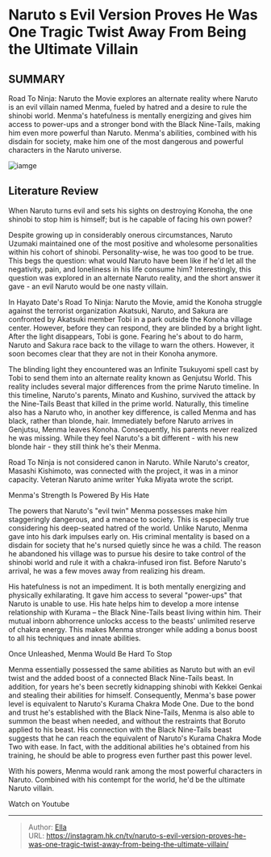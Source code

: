 # Naruto s Evil Version Proves He Was One Tragic Twist Away From Being the Ultimate Villain


## SUMMARY 



  Road To Ninja: Naruto the Movie explores an alternate reality where Naruto is an evil villain named Menma, fueled by hatred and a desire to rule the shinobi world.   Menma&#39;s hatefulness is mentally energizing and gives him access to power-ups and a stronger bond with the Black Nine-Tails, making him even more powerful than Naruto.   Menma&#39;s abilities, combined with his disdain for society, make him one of the most dangerous and powerful characters in the Naruto universe.  

![iamge](https://static1.srcdn.com/wordpress/wp-content/uploads/2023/12/naruto-versus-menma.jpg)

## Literature Review
When Naruto turns evil and sets his sights on destroying Konoha, the one shinobi to stop him is himself; but is he capable of facing his own power?




Despite growing up in considerably onerous circumstances, Naruto Uzumaki maintained one of the most positive and wholesome personalities within his cohort of shinobi. Personality-wise, he was too good to be true. This begs the question: what would Naruto have been like if he&#39;d let all the negativity, pain, and loneliness in his life consume him? Interestingly, this question was explored in an alternate Naruto reality, and the short answer it gave - an evil Naruto would be one nasty villain.




In Hayato Date&#39;s Road To Ninja: Naruto the Movie, amid the Konoha struggle against the terrorist organization Akatsuki, Naruto, and Sakura are confronted by Akatsuki member Tobi in a park outside the Konoha village center. However, before they can respond, they are blinded by a bright light. After the light disappears, Tobi is gone. Fearing he&#39;s about to do harm, Naruto and Sakura race back to the village to warn the others. However, it soon becomes clear that they are not in their Konoha anymore.

          

The blinding light they encountered was an Infinite Tsukuyomi spell cast by Tobi to send them into an alternate reality known as Genjutsu World. This reality includes several major differences from the prime Naruto timeline. In this timeline, Naruto&#39;s parents, Minato and Kushino, survived the attack by the Nine-Tails Beast that killed in the prime world. Naturally, this timeline also has a Naruto who, in another key difference, is called Menma and has black, rather than blonde, hair. Immediately before Naruto arrives in Genjutsu, Menma leaves Konoha. Consequently, his parents never realized he was missing. While they feel Naruto&#39;s a bit different - with his new blonde hair - they still think he&#39;s their Menma.






Road To Ninja is not considered canon in Naruto. While Naruto&#39;s creator, Masashi Kishimoto, was connected with the project, it was in a minor capacity. Veteran Naruto anime writer Yuka Miyata wrote the script.





 Menma&#39;s Strength Is Powered By His Hate 
          

The powers that Naruto&#39;s &#34;evil twin&#34; Menma possesses make him staggeringly dangerous, and a menace to society. This is especially true considering his deep-seated hatred of the world. Unlike Naruto, Menma gave into his dark impulses early on. His criminal mentality is based on a disdain for society that he&#39;s nursed quietly since he was a child. The reason he abandoned his village was to pursue his desire to take control of the shinobi world and rule it with a chakra-infused iron fist. Before Naruto&#39;s arrival, he was a few moves away from realizing his dream.




His hatefulness is not an impediment. It is both mentally energizing and physically exhilarating. It gave him access to several &#34;power-ups&#34; that Naruto is unable to use. His hate helps him to develop a more intense relationship with Kurama – the Black Nine-Tails beast living within him. Their mutual inborn abhorrence unlocks access to the beasts&#39; unlimited reserve of chakra energy. This makes Menma stronger while adding a bonus boost to all his techniques and innate abilities.



 Once Unleashed, Menma Would Be Hard To Stop 
          

Menma essentially possessed the same abilities as Naruto but with an evil twist and the added boost of a connected Black Nine-Tails beast. In addition, for years he&#39;s been secretly kidnapping shinobi with Kekkei Genkai and stealing their abilities for himself. Consequently, Menma&#39;s base power level is equivalent to Naruto&#39;s Kurama Chakra Mode One. Due to the bond and trust he&#39;s established with the Black Nine-Tails, Menma is also able to summon the beast when needed, and without the restraints that Boruto applied to his beast. His connection with the Black Nine-Tails beast suggests that he can reach the equivalent of Naruto&#39;s Kurama Chakra Mode Two with ease. In fact, with the additional abilities he&#39;s obtained from his training, he should be able to progress even further past this power level.




With his powers, Menma would rank among the most powerful characters in Naruto. Combined with his contempt for the world, he&#39;d be the ultimate Naruto villain.

Watch on Youtube



---

> Author: [Ella](https://instagram.hk.cn/)  
> URL: https://instagram.hk.cn/tv/naruto-s-evil-version-proves-he-was-one-tragic-twist-away-from-being-the-ultimate-villain/  

